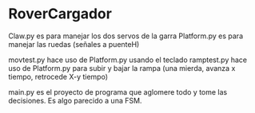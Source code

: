 RoverCargador
=============

Claw.py es para manejar los dos servos de la garra
Platform.py es para manejar las ruedas (señales a puenteH)

movtest.py hace uso de Platform.py usando el teclado
ramptest.py hace uso de Platform.py para subir y bajar la rampa (una mierda, avanza x tiempo, retrocede X-y tiempo)

main.py es el proyecto de programa que aglomere todo y tome las decisiones. Es algo parecido a una FSM.
